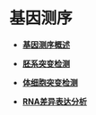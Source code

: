 # 基因测序<a name="dli_01_0386"></a>

-   **[基因测序概述](基因测序概述.md)**  

-   **[胚系突变检测](胚系突变检测.md)**  

-   **[体细胞突变检测](体细胞突变检测.md)**  

-   **[RNA差异表达分析](RNA差异表达分析.md)**  


